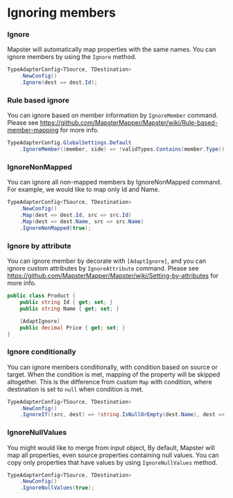 # Ignoring members

### Ignore

Mapster will automatically map properties with the same names. You can ignore members by using the `Ignore` method.

```csharp
TypeAdapterConfig<TSource, TDestination>
    .NewConfig()
    .Ignore(dest => dest.Id);
```

### Rule based ignore

You can ignore based on member information by `IgnoreMember` command. Please see https://github.com/MapsterMapper/Mapster/wiki/Rule-based-member-mapping for more info.

```csharp
TypeAdapterConfig.GlobalSettings.Default
    .IgnoreMember((member, side) => !validTypes.Contains(member.Type));
```

### IgnoreNonMapped

You can ignore all non-mapped members by IgnoreNonMapped command. For example, we would like to map only Id and Name.

```csharp
TypeAdapterConfig<TSource, TDestination>
    .NewConfig()
    .Map(dest => dest.Id, src => src.Id)
    .Map(dest => dest.Name, src => src.Name)
    .IgnoreNonMapped(true);
```

### Ignore by attribute

You can ignore member by decorate with `[AdaptIgnore]`, and you can ignore custom attributes by `IgnoreAttribute` command. Please see https://github.com/MapsterMapper/Mapster/wiki/Setting-by-attributes for more info.

```csharp
public class Product {
    public string Id { get; set; }
    public string Name { get; set; }

    [AdaptIgnore]
    public decimal Price { get; set; }
}
```

### Ignore conditionally

You can ignore members conditionally, with condition based on source or target. When the condition is met, mapping of the property will be skipped altogether. This is the difference from custom `Map` with condition, where destination is set to `null` when condition is met.

```csharp
TypeAdapterConfig<TSource, TDestination>
    .NewConfig()
    .IgnoreIf((src, dest) => !string.IsNullOrEmpty(dest.Name), dest => dest.Name);
```

### IgnoreNullValues

You might would like to merge from input object, By default, Mapster will map all properties, even source properties containing null values. You can copy only properties that have values by using `IgnoreNullValues` method.

```csharp
TypeAdapterConfig<TSource, TDestination>
    .NewConfig()
    .IgnoreNullValues(true);
```